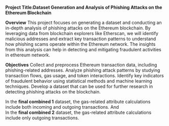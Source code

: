 **Project Title:Dataset Generation and Analysis of Phishing Attacks on the Ethereum Blockchain**

**Overview**
This project focuses on generating a dataset and conducting an in-depth analysis of phishing attacks on the Ethereum blockchain. By leveraging data from blockchain explorers like Etherscan, we will identify malicious addresses and extract key transaction patterns to understand how phishing scams operate within the Ethereum network. The insights from this analysis can help in detecting and mitigating fraudulent activities in ethereum network.

**Objectives**
Collect and preprocess Ethereum transaction data, including phishing-related addresses.
Analyze phishing attack patterns by studying transaction flows, gas usage, and token interactions.
Identify key indicators of fraudulent behavior using statistical methods and machine learning techniques.
Develop a dataset that can be used for further research in detecting phishing attacks on the blockchain.

In the **final combined 1** dataset, the gas-related attribute calculations include both incoming and outgoing transactions.
And  
In the **final combined 2** dataset, the gas-related attribute calculations include only outgoing transactions.
